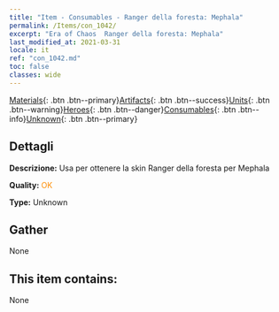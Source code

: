 ```yaml
---
title: "Item - Consumables - Ranger della foresta: Mephala"
permalink: /Items/con_1042/
excerpt: "Era of Chaos  Ranger della foresta: Mephala"
last_modified_at: 2021-03-31
locale: it
ref: "con_1042.md"
toc: false
classes: wide
---
```

 [Materials](/it/Items/){: .btn .btn--primary}[Artifacts](/it/Items/Artifacts/){: .btn .btn--success}[Units](/it/Items/Units/){: .btn .btn--warning}[Heroes](/it/Items/Heroes/){: .btn .btn--danger}[Consumables](/it/Items/Consumables/){: .btn .btn--info}[Unknown](/it/Items/Unknown/){: .btn .btn--primary}

## Dettagli
 **Descrizione:** Usa per ottenere la skin Ranger della foresta per Mephala

 **Quality:** <span style="color: #FF8C00">OK</span>

 **Type:** Unknown

## Gather

  None

## This item contains:

  None

